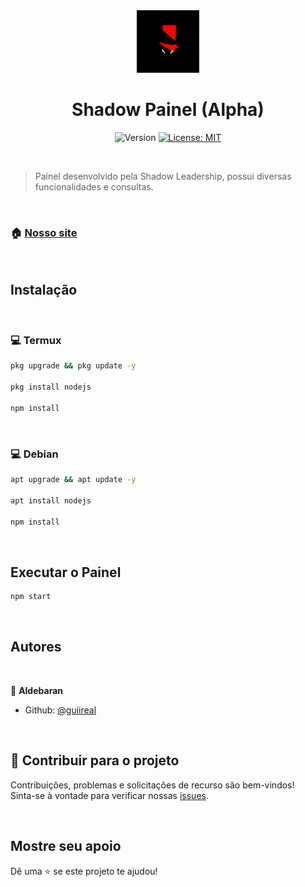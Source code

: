 <div align="center">
  <img alt="Logo" src="./assets/images/logo.jpeg" width="100" />
  <br>
  <h1>Shadow Painel (Alpha)</h1> 
</div>
<p align="center">
  <img alt="Version" src="https://img.shields.io/badge/version-0.0.1-blue.svg?cacheSeconds=2592000" />
  <a href="#" target="_blank">
    <img alt="License: MIT" src="https://img.shields.io/badge/License-MIT-yellow.svg" />
  </a>
</p>

<br>

> Painel desenvolvido pela Shadow Leadership, possui diversas funcionalidades e consultas.

<br />

### 🏠 [Nosso site](https://shadowleaderscmd.wixsite.com/shadowleadership)

<br />

## Instalação

<br />

### 💻 Termux

```sh
pkg upgrade && pkg update -y

pkg install nodejs

npm install

```

<br />

### 💻 Debian

```sh
apt upgrade && apt update -y

apt install nodejs

npm install

```

<br />

## Executar o Painel

```sh
npm start
```

<br />

## Autores

<br />

👤 **Aldebaran**

- Github: [@guiireal](https://github.com/guiireal)

<br />

## 🤝 Contribuir para o projeto

Contribuições, problemas e solicitações de recurso são bem-vindos! <br /> Sinta-se à vontade para verificar nossas [issues](https://github.com/guiireal/shadow-painel/issues).

<br />

## Mostre seu apoio

Dê uma ⭐️ se este projeto te ajudou!
